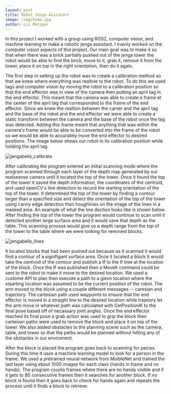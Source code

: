 ```yaml
--- 
layout: post
title: Robot Jenga Assistant
image: /img/home.jpg
author: Liz Metzger
---
```


In this project I worked with a group using ROS2, computer vision, and machine learning to make a robotic jenga assistant. I mainly worked on the computer vision aspects of this 
project. Our main goal was to make it so that when there was a brick partially pushed out of the jenga tower the robot would be able to find the brick, move to it,
grab it, remove it from the tower, place it on top in the right orientation, then do it again.

The first step in setting up the robot was to create a calibration method so that we knew where everything was realtive to the robot. To do this we used tags and computer vision
by moving the robot to a calibration position so that the end effector was in view of the camera then putting an april tag in the end effector. This meant that the camera was able to create a frame at the center of the april tag that corresponded to the frame of the end effector. Since we knew the realtion between the camer and the april tag and the base of the robot and the end effector we were able to create a static transform between the camera and the base of the robot once the tag was detected. Adding this frame meant that anything that was within the camera's frame would be able to be converted into the frame of the robot so we would be able to accurately move the end effector to desired positions. The image below shows our robot in its calibration position while holding the april tag.


![jengabells_calibrate](https://user-images.githubusercontent.com/113066141/207953649-ddb1ad7e-306a-4757-a529-b653817149e2.jpg)


After calibrating the program entered an initial scanning mode where the program scanned through each layer of the depth map generated by our realsesnse camera until it located the top of the tower. Once it found the top of the tower it saved the depth information, the coordinates of the centroid, and used openCV's line detection to record the starting orientation of the top of the tower. It determined the top of the tower by finding a contour larger than a specified size and detect the orientation of the top of the tower using canny edge detection then houghlines on the image of the lines in a masked area. An example of what the line dection looks like is shown below. After finding the top of the tower the program would continue to scan until it detected another large surface area and it would save that depth as the table. This scanning process would give us a depth range from the top of the tower to the table where we were looking for removed blocks. 


![jengabells_lines](https://user-images.githubusercontent.com/113066141/207953537-13d00770-abe8-4372-98e5-264ca3741dc9.jpg)


It located blocks that had been pushed out because as it scanned it would find a contour of a signifigant surface area. Once it located a block it would take the centroid of the contour and publish a tf to the tf tree at the location of the block. Once the tf was published then a MoveIt command could be sent to the robot to make it move to the desired location. We used a custome API to plan then execute a path to a gievn location where the staarting location was assumed to be the current position of the robot. The arm moved to the block using a couple different messages -- caresian and trajectory. The cartesian path used waypoints to ensure that the end effector is moved in a straight line to the desired location while trajetory let the arm move in whatever path was calculated with GetPositionIK to the final pose based off of necassary joint angles. Once the end effector reached its final pose a grab action was used to grip the block then cartesian paths were used to remove the block and place it on top of the tower. We also added obstacles to the planning scene such as the camera, table, and tower so that the paths would be planned without hitting any of the obstacles in our enviroment. 

After the block is placed the program goes back to scanning for peices. During this time it uses a machine learning model to look for a person in the frame. We used a pretrained neural network from MoibleNet and trained the last layer using about 1000 images for each class (hands in frame and no hands). The program counts frames where there are no hands visible and if it gets to 80 consecutive frames then it searches for another block. If no block is found then it goes back to check for hands again and repeats the process until it finds a block to retrieve. 